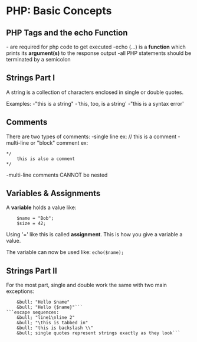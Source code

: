 # PHP: Basic Concepts

## PHP Tags and the echo Function

<?php echo ("hello php!"); ?>
-<?php ... ?> are required for php code to get executed
-echo (...) is a __function__ which prints its __argument(s)__ to the response output
-all PHP statements should be terminated by a semicolon

## Strings Part I

A string is a collection of characters enclosed in single or double quotes.

Examples:
-"this is a string"
-'this, too, is a string'
-"this is a syntax error'

## Comments

There are two types of comments:
-single line ex: // this is a comment
-multi-line or "block" comment ex: 
```
*/ 
	this is also a comment
*/
```
-multi-line comments CANNOT be nested

## Variables & Assignments

A __variable__ holds a value like:
```
	$name = "Bob";
	$size = 42;
```

Using '=' like this is called __assignment__. This is how you give a variable a value. 

The variable can now be used like: 
```echo($name);```

## Strings Part II

For the most part, single and double work the same with two main exceptions:
```string interpolation:
	&bull; "Hello $name"
	&bull; "Hello {$name}"```
```escape sequences:
	&bull; "line1\nline 2"
	&bull; "\this is tabbed in"
	&bull; "this is backslash \\"
	&bull; single quotes represent strings exactly as they look```
